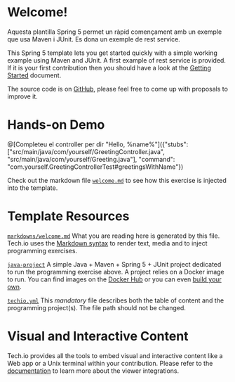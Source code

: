 # Welcome!

Aquesta plantilla Spring 5 permet un ràpid començament amb un exemple que usa Maven i JUnit. Es dona un exemple de rest service. 

This Spring 5 template lets you get started quickly with a simple working example using Maven and JUnit. A first example of rest service is provided. If it is your first contribution then you should have a look at the [Getting Started](https://tech.io/doc/getting-started-create-playground) document.


The source code is on [GitHub](https://github.com/TechDotIO/Spring5-template), please feel free to come up with proposals to improve it.

# Hands-on Demo

@[Completeu el controller per dir "Hello, %name%"]({"stubs": ["src/main/java/com/yourself/GreetingController.java", "src/main/java/com/yourself/Greeting.java"], "command": "com.yourself.GreetingControllerTest#greetingsWithName"})

Check out the markdown file [`welcome.md`](https://github.com/mlozan54/playground-rr8toog9/blob/master/markdowns/welcome.md) to see how this exercise is injected into the template.

# Template Resources

[`markdowns/welcome.md`](https://github.com/mlozan54/playground-rr8toog9/blob/master/markdowns/welcome.md)
What you are reading here is generated by this file. Tech.io uses the [Markdown syntax](https://tech.io/doc/reference-markdowns) to render text, media and to inject programming exercises.


[`java-project`](https://github.com/TechDotIO/Spring5-template/tree/master/java-project)
A simple Java + Maven + Spring 5 + JUnit project dedicated to run the programming exercise above. A project relies on a Docker image to run. You can find images on the [Docker Hub](https://hub.docker.com/explore/) or you can even [build your own](https://tech.io/doc/reference-runner).


[`techio.yml`](https://github.com/TechDotIO/Spring5-template/blob/master/techio.yml)
This *mandatory* file describes both the table of content and the programming project(s). The file path should not be changed.


# Visual and Interactive Content

Tech.io provides all the tools to embed visual and interactive content like a Web app or a Unix terminal within your contribution. Please refer to the [documentation](https://tech.io/doc) to learn more about the viewer integrations.
